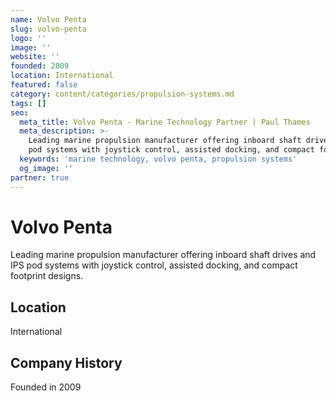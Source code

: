 ```yaml
---
name: Volvo Penta
slug: volvo-penta
logo: ''
image: ''
website: ''
founded: 2009
location: International
featured: false
category: content/categories/propulsion-systems.md
tags: []
seo:
  meta_title: Volvo Penta - Marine Technology Partner | Paul Thames
  meta_description: >-
    Leading marine propulsion manufacturer offering inboard shaft drives and IPS
    pod systems with joystick control, assisted docking, and compact footprin
  keywords: 'marine technology, volvo penta, propulsion systems'
  og_image: ''
partner: true
---
```


# Volvo Penta

Leading marine propulsion manufacturer offering inboard shaft drives and IPS pod systems with joystick control, assisted docking, and compact footprint designs.



## Location

International

## Company History

Founded in 2009